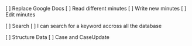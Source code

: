 [ ] Replace Google Docs
    [ ] Read different minutes
    [ ] Write new minutes
    [ ] Edit minutes

[ ] Search
    [ ] I can search for a keyword accross all the database

[ ] Structure Data
    [ ] Case and CaseUpdate